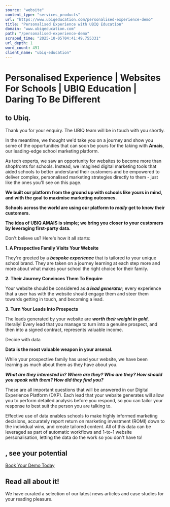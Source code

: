```yaml
---
source: "website"
content_type: "services_products"
url: "https://www.ubiqeducation.com/personalised-experience-demo"
title: "Personalised Experience with UBIQ Education"
domain: "www.ubiqeducation.com"
path: "/personalised-experience-demo"
scraped_time: "2025-10-05T04:41:49.755331"
url_depth: 1
word_count: 491
client_name: "ubiq-education"
---
```


# Personalised Experience | Websites For Schools | UBIQ Education | Daring To Be Different

## to Ubiq.

Thank you for your enquiry. The UBIQ team will be in touch with you shortly.

In the meantime, we thought we'd take you on a journey and show you some of the opportunities that can soon be yours for the taking with **Amais**, our leading-edge school marketing platform.

As tech experts, we saw an opportunity for websites to become more than shopfronts for schools. Instead, we imagined digital marketing tools that aided schools to better understand their customers and be empowered to deliver complex, personalised marketing strategies directly to them - just like the ones you'll see on this page.

**We built our platform from the ground up with schools like yours in mind, and with the goal to maximise marketing outcomes.**

**Schools across the world are using our platform to _really_ get to know their customers.**

**The idea of UBIQ AMAIS is simple; we bring you closer to your customers by leveraging first-party data.**

Don't believe us? Here's how it all starts:

**1. A Prospective Family Visits Your Website**

They're greeted by a _**bespoke experience**_ that is tailored to your unique school brand. They are taken on a journey learning at each step more and more about what makes your school the right choice for their family.

**2. Their Journey Convinces Them To Enquire**

Your website should be considered as **_a lead generator_**; every experience that a user has with the website should engage them and steer them towards getting in touch, and becoming a lead.

**3. Turn Your Leads Into Prospects**

The leads generated by your website are _**worth their weight in gold**_, literally! Every lead that you manage to turn into a genuine prospect, and then into a signed contract, represents valuable income.

Decide with data

**Data is the most valuable weapon in your arsenal.**

While your prospective family has used your website, we have been learning as much about them as they have about you.

_**What are they interested in? Where are they? Who are they? How should you speak with them? How did they find you?**_

These are all important questions that will be answered in our Digital Experience Platform (DXP). Each lead that your website generates will allow you to perform detailed analysis before you respond, so you can tailor your response to best suit the person you are talking to.

Effective use of data enables schools to make highly informed marketing decisions, accurately report return on marketing investment (ROMI) down to the individual wins, and create tailored content. All of this data can be leveraged as part of automatic workflows and 1-to-1 website personalisation, letting the data do the work so you don't have to!

## , see your potential

[Book Your Demo Today](https://www.ubiqeducation.com/book-a-demo?utm_source=pe&utm_medium=page&utm_campaign=pepage)

## Read all about it!

We have curated a selection of our latest news articles and case studies for your reading pleasure.